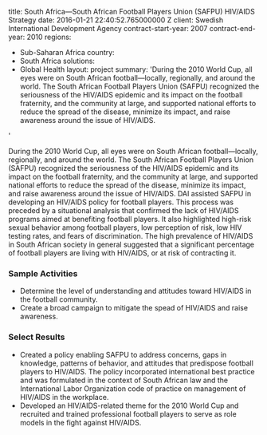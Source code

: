 
title: South Africa—South African Football Players Union (SAFPU) HIV/AIDS Strategy
date: 2016-01-21 22:40:52.765000000 Z
client: Swedish International Development Agency
contract-start-year: 2007
contract-end-year: 2010
regions:
- Sub-Saharan Africa
country:
- South Africa
solutions:
- Global Health
layout: project
summary: 'During the 2010 World Cup, all eyes were on South African football—locally,
  regionally, and around the world. The South African Football Players Union (SAFPU)
  recognized the seriousness of the HIV/AIDS epidemic and its impact on the football
  fraternity, and the community at large, and supported national efforts to reduce
  the spread of the disease, minimize its impact, and raise awareness around the issue
  of HIV/AIDS.

'


During the 2010 World Cup, all eyes were on South African football—locally, regionally, and around the world. The South African Football Players Union (SAFPU) recognized the seriousness of the HIV/AIDS epidemic and its impact on the football fraternity, and the community at large, and supported national efforts to reduce the spread of the disease, minimize its impact, and raise awareness around the issue of HIV/AIDS. DAI assisted SAFPU in developing an HIV/AIDS policy for football players. This process was preceded by a situational analysis that confirmed the lack of HIV/AIDS programs aimed at benefiting football players. It also highlighted high-risk sexual behavior among football players, low perception of risk, low HIV testing rates, and fears of discrimination. The high prevalence of HIV/AIDS in South African society in general suggested that a significant percentage of football players are living with HIV/AIDS, or at risk of contracting it.

###  Sample Activities

* Determine the level of understanding and attitudes toward HIV/AIDS in the football community.
* Create a broad campaign to mitigate the spead of HIV/AIDS and raise awareness.

###  Select Results

* Created a policy enabling SAFPU to address concerns, gaps in knowledge, patterns of behavior, and attitudes that predispose football players to HIV/AIDS. The policy incorporated international best practice and was formulated in the context of South African law and the International Labor Organization code of practice on management of HIV/AIDS in the workplace.
* Developed an HIV/AIDS-related theme for the 2010 World Cup and recruited and trained professional football players to serve as role models in the fight against HIV/AIDS.
